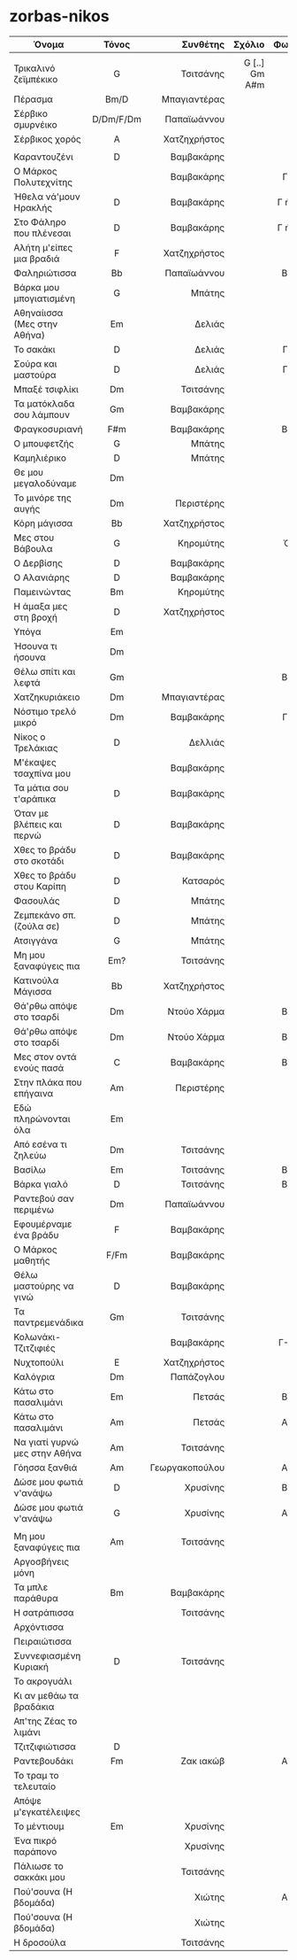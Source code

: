 # zorbas-nikos


| Όνομα                 | Τόνος           | Συνθέτης | Σχόλιο | Φωνές | Αριθμός | Ρυθμός |
| -------------         |:-------------:| -----:| -----:|-----:|-----:|-----:|
|             | |  |||
| Τρικαλινό ζεϊμπέκικο      | G  | Τσιτσάνης    | G [..] Gm A#m || | Ζεϊμπέκικο|
| Πέρασμα                   |Bm/D| Μπαγιαντέρας |      || | Χασαποσέρβικο|
| Σέρβικο σμυρνέικο         |D/Dm/F/Dm| Παπαϊωάννου |      || | Χασαποσέρβικο|
| Σέρβικος χορός            |A   | Χατζηχρήστος |      || |     |
|             | |  ||| | |
| Καραντουζένι         | D  | Βαμβακάρης    |      | Βα |  |   |
| Ο Μάρκος Πολυτεχνίτης|    | Βαμβακάρης    |      | Γ-Αλ |  |   |
| Ήθελα νά'μουν Ηρακλής| D   | Βαμβακάρης    |      | Γ ή Βα   |  |   |
| Στο Φάληρο που πλένεσαι| D   | Βαμβακάρης    |      | Γ ή Βα   |  |   |
| Αλήτη μ'είπες μια βραδιά| F   | Χατζηχρήστος    |      | Γ    |  |   |
| Φαληριώτισσα            | Βb  | Παπαϊωάννου     |      | Βα-Γ |  |   |
| Βάρκα μου μπογιατισμένη | G   | Μπάτης          |      | Βα   |  |   |
| Αθηναίισσα (Μες στην Αθήνα)|Εm| Δελιάς          |      | Γ    |  |   |
| Το σακάκι               | D   | Δελιάς          |      | ΓήΒα |  |   |
| Σούρα και μαστούρα      | D   | Δελιάς          |      | ΓήΒα |  |   |
| Μπαξέ τσιφλίκι          | Dm  | Τσιτσάνης       |      | Γ    |  |   |
| Τα ματόκλαδα σου λάμπουν| Gm  | Βαμβακάρης      |      | Γ    |  |   |
| Φραγκοσυριανή           | F#m | Βαμβακάρης      |      | Βα-Γ |  |   |
| Ο μπουφετζής            | G   | Μπάτης          |      | Βα   |  |   |
| Καμηλιέρικο             | D   | Μπάτης          |      | Βα   |  |   |
| Θε μου μεγαλοδύναμε     | Dm  |                 |      | Γ    |  |   |
| Το μινόρε της αυγής     | Dm  | Περιστέρης      |      | Γ    |  |   |
| Κόρη μάγισσα            | Bb  | Χατζηχρήστος    |      | Βα   |  |   |
| Μες στου Βάβουλα        | G   | Κηρομύτης       |      | Όλοι |  |   |
| Ο Δερβίσης              | D   | Βαμβακάρης      |      | Βα   |  |   |
| Ο Αλανιάρης             | D   | Βαμβακάρης      |      | Βα   |  |   |
| Παμεινώντας             | Bm  | Κηρομύτης       |      | Βα   |  |   |
| Η άμαξα μες στη βροχή   | D   | Χατζηχρήστος    |      | Γ    |  |   |
| Υπόγα                   | Em  |                 |      |      |  |   |
| Ήσουνα τι ήσουνα        | Dm  |                 |      |      |  |   |
| Θέλω σπίτι και λεφτά    | Gm  |                 |      | Βα-Γ |  |   |
| Χατζηκυριάκειο          | Dm  | Μπαγιαντέρας    |      | Γ    |  |   |
| Νόστιμο τρελό μικρό     | Dm  | Βαμβακάρης      |      | Γ-Βα |  |   |
| Νίκος ο Τρελάκιας       | D   | Δελλιάς         |      | Γ    |  |   |
| Μ'έκαψες τσαχπίνα μου   |     | Βαμβακάρης      |      |      |  |   |
| Τα μάτια σου τ'αράπικα  | D   | Βαμβακάρης      |      | Βα   |  |   |
| Όταν με βλέπεις και περνώ| D  | Βαμβακάρης      |      | Βα   |  |   |
| Χθες το βράδυ στο σκοτάδι| D  | Βαμβακάρης      |      | Βα   |  |   |
| Χθες το βράδυ στου Καρίπη| D  | Κατσαρός        |      | Βα   |  |   |
| Φασουλάς                | D   | Μπάτης          |      | Βα   |  |   |
| Ζεμπεκάνο σπ.(ζούλα σε) | D   | Μπάτης          |      | Γ    |  |   |
| Ατσιγγάνα               | G   | Μπάτης          |      | Βα   |  |   |
| Μη μου ξαναφύγεις πια   | Em? | Τσιτσάνης       |      | Γ    |  |   |
| Κατινούλα Μάγισσα       | Bb  | Χατζηχρήστος    |      | Βα   |  | Τσιφτετέλι  |
| Θά'ρθω απόψε στο τσαρδί | Dm  | Ντούο Χάρμα     |      | Βα-Γ |  |             |
| Θά'ρθω απόψε στο τσαρδί | Dm  | Ντούο Χάρμα     |      | Βα-Γ |  |             |
| Μες στον οντά ενούς πασά| C   | Βαμβακάρης      |      | Βα-Γ |  | Ζεϊμπέκικο  |
| Στην πλάκα που επήγαινα | Am  | Περιστέρης      |      | Βα   |  |             |
| Εδώ πληρώνονται όλα     | Εm  |                 |      | Βα   |  |             |
| Από εσένα τι ζηλεύω     | Dm  | Τσιτσάνης       |      | Βα   |  |             |
| Βασίλω                  | Εm  | Τσιτσάνης       |      | Βα-Γ |  |             |
| Βάρκα γιαλό             | D   | Τσιτσάνης       |      | Βα-Γ |  |             |
| Ραντεβού σαν περιμένω   | Dm  | Παπαϊωάννου     |      | Βα   |  |             |
| Εφουμέρναμε ένα βράδυ   | F   | Βαμβακάρης      |      | Βα   |  |             |
| Ο Μάρκος μαθητής        | F/Fm| Βαμβακάρης      |      | Βα   |  |             |
| Θέλω μαστούρης να γινώ  | D   | Βαμβακάρης      |      | Βα   |  |             |
| Τα παντρεμενάδικα       | Gm  | Τσιτσάνης       |      | Βα   |  |             |
| Κολωνάκι-Τζιτζιφιές     |     | Βαμβακάρης      |      | Γ-Αλ?|  |             |
| Νυχτοπούλι              | Ε   | Χατζηχρήστος    |      | Βα   |  |             |
| Καλόγρια                | Dm  | Παπάζογλου      |      | Αλ   |  |             |
| Κάτω στο πασαλιμάνι     | Εm  | Πετσάς          |      | Βα-Γ |  |             |
| Κάτω στο πασαλιμάνι     | Αm  | Πετσάς          |      | Αλ-Γ |  |             |
| Να γιατί γυρνώ μες στην Αθήνα| Αm  | Τσιτσάνης  |      | Γ    |  |             |
| Γόησσα ξανθιά           | Am  | Γεωργακοπούλου  |      | Αλ-Γ |  |             |
| Δώσε μου φωτιά ν'ανάψω  | D   | Χρυσίνης        |      | Βα-Γ |  |             |
| Δώσε μου φωτιά ν'ανάψω  | G   | Χρυσίνης        |      | Αλ-Γ |  |             |
|             | |  ||| | |
| Μη μου ξαναφύγεις πια   | Am  | Τσιτσάνης       |      | Αλ   |  |   |
| Αργοσβήνεις μόνη        |     |               |      | Αλ       |  |   |
| Τα μπλε παράθυρα        | Bm  | Βαμβακάρης    |      | Αλ |  |   |
| Η σατράπισσα            |     | Τσιτσάνης     |      | Γ        |  |   |
| Αρχόντισσα              |     |                 |      |      |  |   |
| Πειραιώτισσα            |     |                 |      | Αλ   |  |   |
| Συννεφιασμένη Κυριακή   | D   | Τσιτσάνης       |      | Γ    |  |   |
| Το ακρογυάλι            |     |                 |      | Γ    |  |   |
| Κι αν μεθάω τα βραδάκια |     |                 |      |      |  |   |
| Απ'της Ζέας το λιμάνι   |     |                 |      |      |  |   |
| Τζιτζιφιώτισσα          | D   |                 |      | Βα   |  |   |
| Ραντεβουδάκι            | Fm  | Ζακ ιακώβ       |      | Αλ-Γ |  |   |
| Το τραμ το τελευταίο    |     |                 |      |      |  |   |
| Απόψε μ'εγκατέλειψες    |     |                 |      |      |  |   |
| Το μέντιουμ             | Em  | Χρυσίνης        |      |      |  |   |
| Ένα πικρό παράπονο      |     | Χρυσίνης        |      | Γ    |  |   |
| Πάλιωσε το σακκάκι μου  |     | Τσιτσάνης       |      | Γ    |  |   |
| Πού'σουνα (Η βδομάδα)   |     | Χιώτης          |      | Αλ-Γ |  |   |
| Πού'σουνα (Η βδομάδα)   |     | Χιώτης          |      | Γ?   |  |   |
| Η δροσούλα              |     | Τσιτσάνης       |      |      |  |   |

